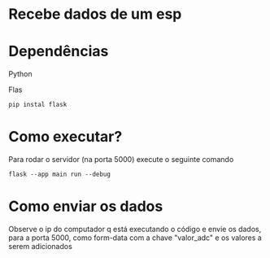 # Recebe dados de um esp


# Dependências

Python

Flas
```
pip instal flask
```


# Como executar?

Para rodar o servidor (na porta 5000) execute o seguinte comando

```
flask --app main run --debug
```


# Como enviar os dados

Observe o ip do computador q está executando o código e envie os dados, para a porta 5000, como form-data com a chave "valor_adc" e os valores a serem adicionados
